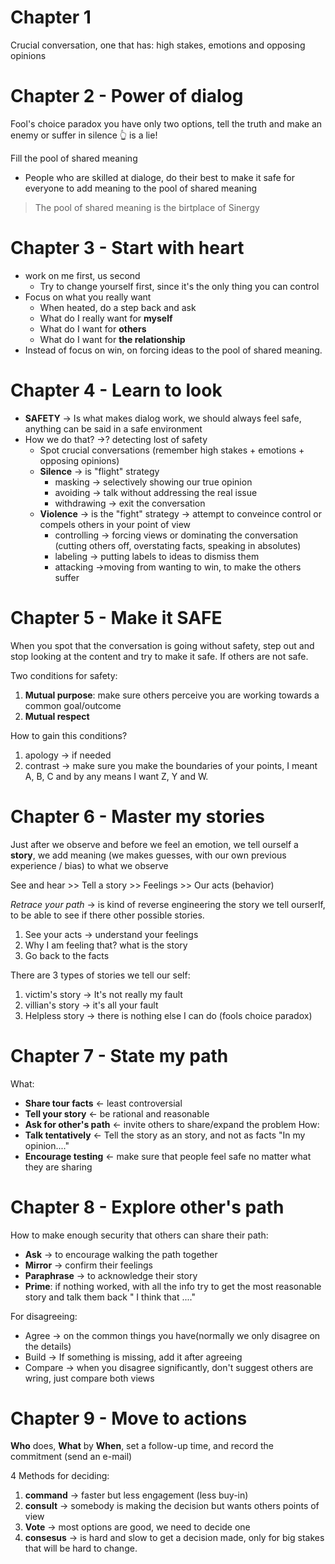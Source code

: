 # Chapter 1

Crucial conversation, one that has: high stakes, emotions and opposing opinions

# Chapter 2 - Power of dialog

Fool's choice paradox you have only two options, tell the truth and make an enemy or suffer in silence
👆 is a lie!

Fill the pool of shared meaning

* People who are skilled at dialoge, do their best to make it safe for everyone to add meaning to the pool of shared meaning

> The pool of shared meaning is the birtplace of Sinergy

# Chapter 3 - Start with heart

* work on me first, us second
  * Try to change yourself first, since it's the only thing you can control
* Focus on what you really want
  * When heated, do a step back and ask
  * What do I really want for **myself**
  * What do I want for **others**
  * What do I want for **the relationship**
* Instead of focus on win, on forcing ideas to the pool of shared meaning.

# Chapter 4 - Learn to look

* **SAFETY** -> Is what makes dialog work, we should always feel safe, anything can be said in a safe environment
* How we do that? ->? detecting lost of safety
  * Spot crucial conversations (remember high stakes + emotions + opposing opinions)
  * **Silence** -> is "flight" strategy
    * masking -> selectively showing our true opinion
    * avoiding -> talk without addressing the real issue
    * withdrawing -> exit the conversation
  * **Violence** -> is the "fight" strategy -> attempt to conveince control or compels others in your point of view
    * controlling -> forcing views or dominating the conversation (cutting others off, overstating facts, speaking in absolutes)
    * labeling -> putting labels to ideas to dismiss them
    * attacking ->moving from wanting to win, to make the others suffer

# Chapter 5 - Make it SAFE

When you spot that the conversation is going without safety, step out and stop looking at the content and try to make it safe. If others are not safe.

Two conditions for safety:

1. **Mutual purpose**: make sure others perceive you are working towards a common goal/outcome
2. **Mutual respect**

How to gain this conditions?

1. apology -> if needed
2. contrast -> make sure you make the boundaries of your points, I meant A, B, C and by any means I want Z, Y and W.

# Chapter 6 - Master my stories

Just after we observe and before we feel an emotion, we tell ourself a **story**, we add meaning (we makes guesses, with our own previous experience / bias) to what we observe

See and hear >> Tell a story >> Feelings >> Our acts (behavior)

*Retrace your path* -> is kind of reverse engineering the story we tell ourserlf, to be able to see if there other possible stories.

1. See your acts -> understand your feelings
2. Why I am feeling that? what is the story
3. Go back to the facts

There are 3 types of stories we tell our self:

1. victim's story -> It's not really my fault
2. villian's story -> it's all your fault
3. Helpless story -> there is nothing else I can do (fools choice paradox)

# Chapter 7 - State my path

What:

* **Share tour facts** <- least controversial
* **Tell your story** <- be rational and reasonable
* **Ask for other's path** <- invite others to share/expand the problem How:
* **Talk tentatively** <- Tell the story as an story, and not as facts "In my opinion...."
* **Encourage testing** <- make sure that people feel safe no matter what they are sharing

# Chapter 8 - Explore other's path

How to make enough security that others can share their path:

* **Ask** -> to encourage walking the path together
* **Mirror** -> confirm their feelings
* **Paraphrase** -> to acknowledge their story
* **Prime**: if nothing worked, with all the info try to get the most reasonable story and talk them back " I think that ...."

For disagreeing:

* Agree -> on the common things you have(normally we only disagree on the details)
* Build -> If something is missing, add it after agreeing
* Compare -> when you disagree significantly, don't suggest others are wring, just compare both views

# Chapter 9 - Move to actions

**Who** does, **What** by **When**, set a follow-up time, and record the commitment (send an e-mail)

4 Methods for deciding:

1. **command** -> faster but less engagement (less buy-in)
2. **consult** -> somebody is making the decision but wants others points of view
3. **Vote** -> most options are good, we need to decide one
4. **consesus** -> is hard and slow to get a decision made, only for big stakes that will be hard to change.